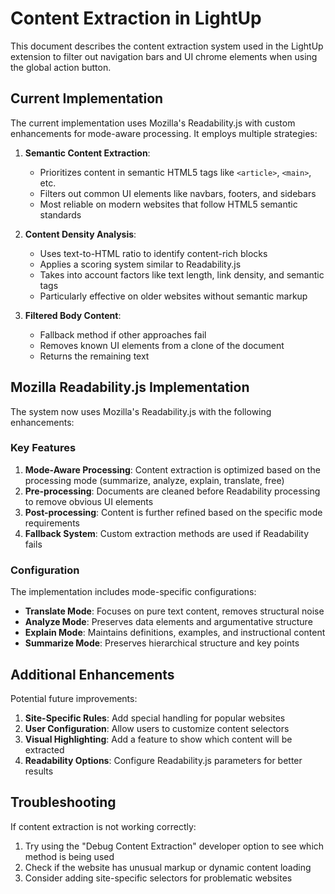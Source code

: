 # Content Extraction in LightUp

This document describes the content extraction system used in the LightUp extension to filter out navigation bars and UI chrome elements when using the global action button.

## Current Implementation

The current implementation uses Mozilla's Readability.js with custom enhancements for mode-aware processing. It employs multiple strategies:

1. **Semantic Content Extraction**:
   - Prioritizes content in semantic HTML5 tags like `<article>`, `<main>`, etc.
   - Filters out common UI elements like navbars, footers, and sidebars
   - Most reliable on modern websites that follow HTML5 semantic standards

2. **Content Density Analysis**:
   - Uses text-to-HTML ratio to identify content-rich blocks
   - Applies a scoring system similar to Readability.js
   - Takes into account factors like text length, link density, and semantic tags
   - Particularly effective on older websites without semantic markup

3. **Filtered Body Content**:
   - Fallback method if other approaches fail
   - Removes known UI elements from a clone of the document
   - Returns the remaining text

## Mozilla Readability.js Implementation

The system now uses Mozilla's Readability.js with the following enhancements:

### Key Features

1. **Mode-Aware Processing**: Content extraction is optimized based on the processing mode (summarize, analyze, explain, translate, free)
2. **Pre-processing**: Documents are cleaned before Readability processing to remove obvious UI elements
3. **Post-processing**: Content is further refined based on the specific mode requirements
4. **Fallback System**: Custom extraction methods are used if Readability fails

### Configuration

The implementation includes mode-specific configurations:
- **Translate Mode**: Focuses on pure text content, removes structural noise
- **Analyze Mode**: Preserves data elements and argumentative structure
- **Explain Mode**: Maintains definitions, examples, and instructional content
- **Summarize Mode**: Preserves hierarchical structure and key points

## Additional Enhancements

Potential future improvements:

1. **Site-Specific Rules**: Add special handling for popular websites
2. **User Configuration**: Allow users to customize content selectors
3. **Visual Highlighting**: Add a feature to show which content will be extracted
4. **Readability Options**: Configure Readability.js parameters for better results

## Troubleshooting

If content extraction is not working correctly:

1. Try using the "Debug Content Extraction" developer option to see which method is being used
2. Check if the website has unusual markup or dynamic content loading
3. Consider adding site-specific selectors for problematic websites
